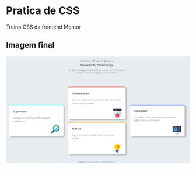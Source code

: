 # Pratica de CSS

Treino CSS da frontend Mentor

## Imagem final

<img src="./.github/frontmentor.jpg" />